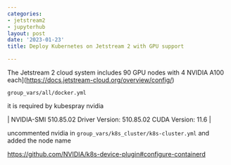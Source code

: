 ```yaml
---
categories:
- jetstream2
- jupyterhub
layout: post
date: '2023-01-23'
title: Deploy Kubernetes on Jetstream 2 with GPU support

---
```


The Jetstream 2 cloud system includes 90 GPU nodes with 4 NVIDIA A100 each](https://docs.jetstream-cloud.org/overview/config/)

`group_vars/all/docker.yml`

it is required by kubespray nvidia

| NVIDIA-SMI 510.85.02    Driver Version: 510.85.02    CUDA Version: 11.6     |

uncommented nvidia in `group_vars/k8s_cluster/k8s-cluster.yml`
and added the node name 

https://github.com/NVIDIA/k8s-device-plugin#configure-containerd
